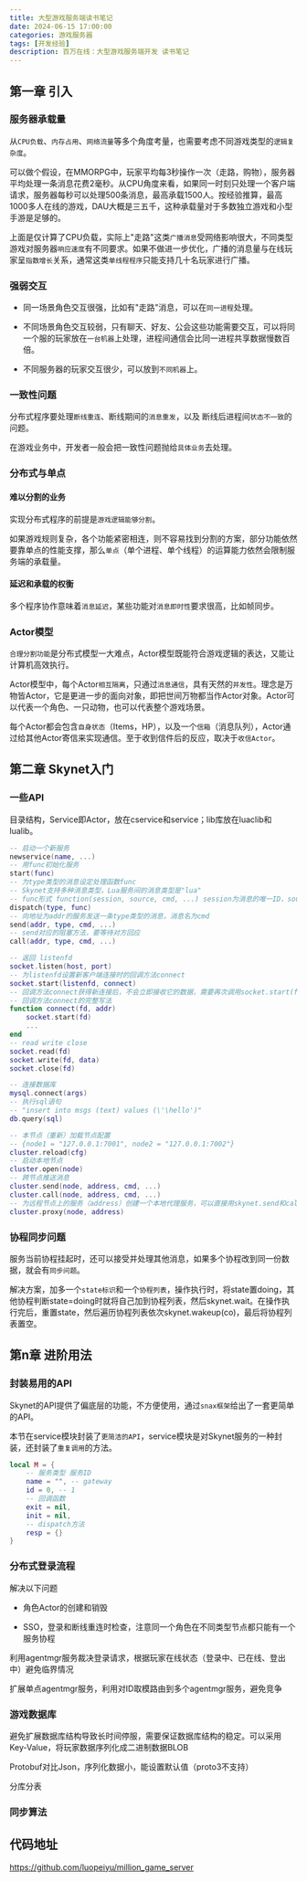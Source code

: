 ```yaml
---
title: 大型游戏服务端读书笔记
date: 2024-06-15 17:00:00
categories: 游戏服务器
tags: [开发经验]
description: 百万在线：大型游戏服务端开发 读书笔记
---
```


## 第一章 引入

### 服务器承载量

从`CPU负载`、`内存占用`、`网络流量`等多个角度考量，也需要考虑不同游戏类型的`逻辑复杂度`。

可以做个假设，在MMORPG中，玩家平均每3秒操作一次（走路，购物），服务器平均处理一条消息花费2毫秒。从CPU角度来看，如果同一时刻只处理一个客户端请求，服务器每秒可以处理500条消息，最高承载1500人。按经验推算，最高1000多人在线的游戏，DAU大概是三五千，这种承载量对于多数独立游戏和小型手游是足够的。

上面是仅计算了CPU负载，实际上"走路"这类`广播消息`受网络影响很大，不同类型游戏对服务器`响应速度`有不同要求。如果不做进一步优化，广播的消息量与在线玩家呈`指数增长`关系，通常这类`单线程程序`只能支持几十名玩家进行广播。

### 强弱交互

* 同一场景角色交互很强，比如有"走路"消息，可以在`同一进程`处理。

* 不同场景角色交互较弱，只有聊天、好友、公会这些功能需要交互，可以将同一个服的玩家放在`一台机器`上处理，进程间通信会比同一进程共享数据慢数百倍。

* 不同服务器的玩家交互很少，可以放到`不同机器`上。

### 一致性问题

分布式程序要处理`断线重连`、断线期间的`消息重发`，以及 断线后进程间`状态不一致`的问题。

在游戏业务中，开发者一般会把一致性问题抛给`具体业务`去处理。

### 分布式与单点

#### 难以分割的业务

实现分布式程序的前提是`游戏逻辑能够分割`。

如果游戏规则复杂，各个功能紧密相连，则不容易找到分割的方案，部分功能依然要靠单点的性能支撑，那么`单点`（单个进程、单个线程）的运算能力依然会限制服务端的承载量。

#### 延迟和承载的权衡

多个程序协作意味着`消息延迟`，某些功能对`消息即时性`要求很高，比如帧同步。

### Actor模型

`合理分割功能`是分布式模型一大难点，Actor模型既能符合游戏逻辑的表达，又能让计算机高效执行。

Actor模型中，每个Actor`相互隔离`，只通过`消息通信`，具有天然的`并发性`。理念是万物皆Actor，它是更进一步的面向对象，即把世间万物都当作Actor对象。Actor可以代表一个角色、一只动物，也可以代表整个游戏场景。

每个Actor都会包含`自身状态`（Items，HP），以及一个`信箱`（消息队列），Actor通过给其他Actor寄信来实现通信。至于收到信件后的反应，取决于`收信Actor`。

## 第二章 Skynet入门

### 一些API

目录结构，Service即Actor，放在cservice和service；lib库放在luaclib和lualib。

``` lua 基础API
-- 启动一个新服务
newservice(name, ...) 
-- 用func初始化服务
start(func) 
-- 为type类型的消息设定处理函数func
-- Skynet支持多种消息类型，Lua服务间的消息类型是"lua"
-- func形式 function(session, source, cmd, ...) session为消息的唯一ID，source为发送消息的服务地址，cmd代表消息名
dispatch(type, func) 
-- 向地址为addr的服务发送一条type类型的消息，消息名为cmd
send(addr, type, cmd, ...)
-- send对应的阻塞方法，要等待对方回应
call(addr, type, cmd, ...)
```

``` lua 网络API
-- 返回 listenfd
socket.listen(host, port)
-- 为listenfd设置新客户端连接时的回调方法connect
socket.start(listenfd, connect)
-- 回调方法connect获得新连接后，不会立即接收它的数据，需要再次调用socket.start(fd)开始接受
-- 回调方法connect的完整写法
function connect(fd, addr)
    socket.start(fd)
    ...
end
-- read write close
socket.read(fd)
socket.write(fd, data)
socket.close(fd)
```

``` lua 数据库API
-- 连接数据库
mysql.connect(args)
-- 执行sql语句
-- "insert into msgs (text) values (\'\hello')"
db.query(sql)
```

``` lua 集群API
-- 本节点（重新）加载节点配置
-- {node1 = "127.0.0.1:7001", node2 = "127.0.0.1:7002"}
cluster.reload(cfg)
-- 启动本地节点
cluster.open(node)
-- 跨节点推送消息
cluster.send(node, address, cmd, ...)
cluster.call(node, address, cmd, ...)
-- 为远程节点上的服务（address）创建一个本地代理服务，可以直接用skynet.send和call操作本地代理
cluster.proxy(node, address)
```

### 协程同步问题

服务当前协程挂起时，还可以接受并处理其他消息，如果多个协程改到同一份数据，就会有`同步问题`。

解决方案，加多一个`state标识`和一个`协程列表`，操作执行时，将state置doing，其他协程判断state=doing时就将自己加到协程列表，然后skynet.wait。在操作执行完后，重置state，然后遍历协程列表依次skynet.wakeup(co)，最后将协程列表置空。

## 第n章 进阶用法 

### 封装易用的API

Skynet的API提供了偏底层的功能，不方便使用，通过`snax框架`给出了一套更简单的API。

本节在service模块封装了`更简洁的API`，service模块是对Skynet服务的一种封装，还封装了`重复调用`的方法。

``` lua GitHub的service.lua
local M = {
    -- 服务类型 服务ID
    name = "", -- gateway
    id = 0, -- 1
    -- 回调函数
    exit = nil,
    init = nil,
    -- dispatch方法
    resp = {}
}
```

### 分布式登录流程

解决以下问题

* 角色Actor的创建和销毁

* SSO，登录和断线重连时检查，注意同一个角色在不同类型节点都只能有一个服务协程

利用agentmgr服务裁决登录请求，根据玩家在线状态（登录中、已在线、登出中）避免临界情况

扩展单点agentmgr服务，利用对ID取模路由到多个agentmgr服务，避免竞争

### 游戏数据库

避免扩展数据库结构导致长时间停服，需要保证数据库结构的稳定。可以采用Key-Value，将玩家数据序列化成二进制数据BLOB

Protobuf对比Json，序列化数据小，能设置默认值（proto3不支持）

分库分表

### 同步算法



## 代码地址

https://github.com/luopeiyu/million_game_server